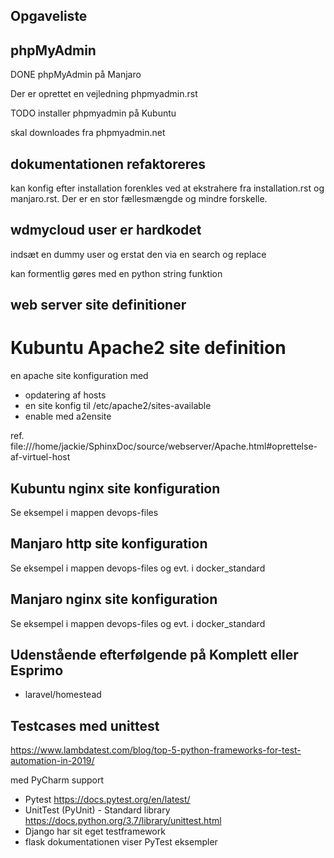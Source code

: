 ## Opgaveliste

## phpMyAdmin

DONE phpMyAdmin på Manjaro

Der er oprettet en vejledning phpmyadmin.rst

TODO installer phpmyadmin på Kubuntu

skal downloades fra phpmyadmin.net


## dokumentationen refaktoreres

kan konfig efter installation forenkles ved at ekstrahere fra installation.rst og manjaro.rst. Der er en stor fællesmængde og mindre forskelle.

## wdmycloud user er hardkodet

indsæt en dummy user og erstat den via en search og replace

kan formentlig gøres med en python string funktion

## web server site definitioner

Kubuntu Apache2 site definition
===============================
en apache site konfiguration med
   - opdatering af hosts
   - en site konfig til /etc/apache2/sites-available
   - enable med a2ensite <filnavn>

ref. file:///home/jackie/SphinxDoc/source/webserver/Apache.html#oprettelse-af-virtuel-host

## Kubuntu nginx site konfiguration

Se eksempel i mappen devops-files


## Manjaro http site konfiguration

Se eksempel i mappen devops-files og evt. i docker_standard

## Manjaro nginx site konfiguration

Se eksempel i mappen devops-files og evt. i docker_standard

## Udenstående efterfølgende på Komplett eller Esprimo

   - laravel/homestead

## Testcases med unittest

https://www.lambdatest.com/blog/top-5-python-frameworks-for-test-automation-in-2019/

med PyCharm support

- Pytest https://docs.pytest.org/en/latest/
- UnitTest (PyUnit) - Standard library https://docs.python.org/3.7/library/unittest.html
- Django har sit eget testframework
- flask dokumentationen viser PyTest eksempler
